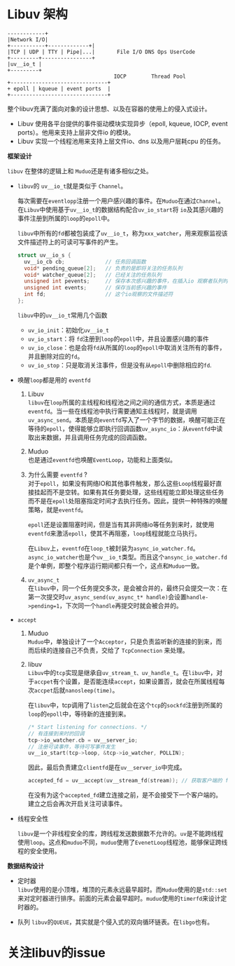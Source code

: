 # Libuv 架构

```
------------+
|Network I/O| 
+-----------+-------------+|
|TCP | UDP | TTY | Pipe|...|       File I/O DNS Ops UserCode
+---------+----------------+
|uv__io_t |
+---------+
                                  IOCP        Thread Pool
+-------------------------------+
+ epoll | kqueue | event ports  |
+-------------------------------+
```

整个libuv充满了面向对象的设计思想、以及在容器的使用上的侵入式设计。

- Libuv 使用各平台提供的事件驱动模块实现异步（epoll, kqueue, IOCP, event ports）。他用来支持上层非文件io 的模块。
- Libuv 实现一个线程池用来支持上层文件io、dns 以及用户层耗cpu 的任务。

**框架设计**

`libuv` 在整体的逻辑上和 `Muduo`还是有诸多相似之处。

- `libuv`的 `uv__io_t`就是类似于 `Channel`。

  每次需要在`eventlopp`注册一个用户感兴趣的事件。在`Muduo`在通过`Channel`。在`Libuv`中使用基于`uv__io_t`的数据结构配合`uv_io_start`将
  `io`及其感兴趣的事件注册到所属的`loop`的`epoll`中。

  `libuv`中所有的`fd`都被包装成了`uv__io_t`，称为`xxx_watcher`，用来观察监视该文件描述符上的可读可写事件的产生。
  ```cpp
  struct uv__io_s {
    uv__io_cb cb;             // 任务回调函数
    void* pending_queue[2];   // 负责的是即将关注的任务队列
    void* watcher_queue[2];   // 已经关注的任务队列
    unsigned int pevents;     // 保存本次感兴趣的事件，在插入io 观察者队列时设置
    unsigned int events;      // 保存当前感兴趣的事件
    int fd;                   // 这个io观察的文件描述符
  };
  ```
  `libuv`中的`uv__io_t`常用几个函数
  - `uv_io_init`：初始化`uv__io_t`
  - `uv_io_start`：将 `fd`注册到`loop`的`epoll`中，并且设置感兴趣的事件
  - `uv_io_close`：也是会将`fd`从所属的`loop`的`epoll`中取消关注所有的事件，并且删除对应的`fd`。
  - `uv_io_stop`：只是取消关注事件，但是没有从`epoll`中删除相应的`fd`.
- 唤醒`loop`都是用的 `eventfd`
  1. Libuv\
     `libuv`在`loop`所属的主线程和线程池之间之间的通信方式，本质是通过
     `eventfd`。当一些在线程池中执行需要通知主线程时，就是调用`uv_async_send`。本质是向`eventfd`写入了一个字节的数据，唤醒可能正在等待的`epoll`，使得能够立即执行回调函数`uv_async_io`：从`eventfd`中读取出来数据，并且调用任务完成的回调函数。

  1. Muduo\
     也是通过`eventfd`也唤醒`EventLoop`，功能和上面类似。

  1. 为什么需要 `eventfd` ?\
     对于`epoll`，如果没有网络IO和其他事件触发，那么这些`Loop`线程最好直接挂起而不是空转。如果有其任务要处理，这些线程能立即处理这些任务而不是在`epoll`处阻塞指定时间才去执行任务。因此，提供一种特殊的唤醒策略，就是`eventfd`。

     `epoll`还是设置阻塞时间，但是当有其非网络io等任务到来时，就使用`eventfd`来激活`epoll`，使其不再阻塞，`loop`线程就能立马执行。

     在`Libuv`上，`eventfd`在`loop_t`被封装为`async_io_watcher.fd`。`async_io_watcher`也是个`uv__io_t`类型。而且这个`ansync_io_watcher.fd`是个单例，即整个程序运行期间都只有一个，这点和`Muduo`一致。

  1. `uv_async_t`\
     在`libuv`中，同一个任务提交多次，是会被合并的，最终只会提交一次：在第一次提交时`uv_async_send(uv_async_t* handle)`会设置`handle->pending=1`，下次同一个`handle`再提交时就会被合并的。

- `accept`
  1. Muduo\
     `Muduo`中，单独设计了一个`Acceptor`，只是负责监听新的连接的到来，而而后续的连接自己不负责，交给了 `TcpConnection` 来处理。

  2. libuv\
     `Libuv`中的`tcp`实现是继承自`uv_stream_t、uv_handle_t`。在`libuv`中，对于`accpet`有个设置，是否能连续`accept`，如果设置否，就会在所属线程每次`accpet`后就`nanosleep(time)`。

     在`libuv`中，tcp调用了`listen`之后就会在这个`tcp`的`sockfd`注册到所属的`loop`的`epoll`中，等待新的连接到来。
     ```cpp
     /* Start listening for connections. */
     // 有连接到来时的回调
     tcp->io_watcher.cb = uv__server_io;
     // 注册可读事件，等待可写事件发生
     uv__io_start(tcp->loop, &tcp->io_watcher, POLLIN);
     ```
     因此，最后负责建立`clientfd`是在`uv__server_io`中完成。
     ```cpp
     accepted_fd = uv__accept(uv__stream_fd(stream)); // 获取客户端的 fd
     ```
     在没有为这个`accepted_fd`建立连接之前，是不会接受下一个客户端的。建立之后会再次开启关注可读事件。
- 线程安全性

  `libuv`是一个非线程安全的库，跨线程发送数据数不允许的。`uv`是不能跨线程使用`loop`。这点和`muduo`不同，`muduo`使用了`EvenetLoop`线程池，能够保证跨线程的安全使用。

**数据结构设计**

- 定时器\
  `libuv`使用的是小顶堆，堆顶的元素永远最早超时。而`Muduo`使用的是`std::set`来对定时器进行排序。前面的元素会最早超时。`muduo`使用的`timerfd`来设计定时器的。

- 队列 `libuv`的`QUEUE`，其实就是个侵入式的双向循环链表。在`libgo`也有。

# 关注libuv的issue
